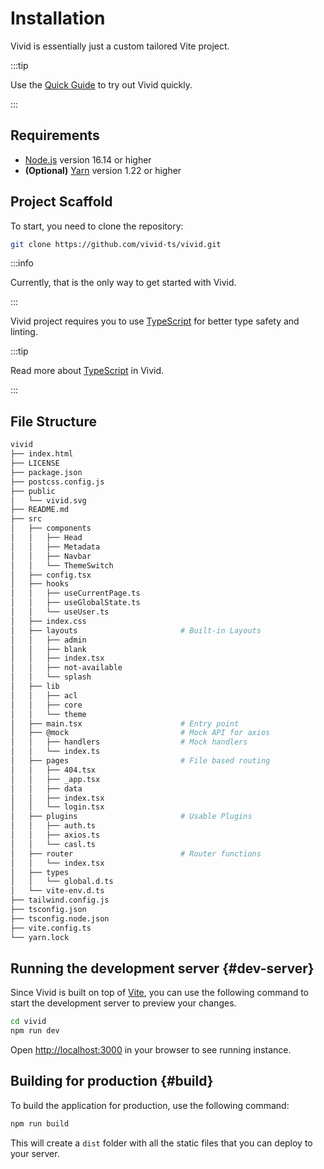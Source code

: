# Installation

Vivid is essentially just a custom tailored Vite project.

:::tip

Use the [Quick Guide](/docs/intro#get-started) to try out Vivid quickly.

:::

## Requirements

- [Node.js](https://nodejs.org/en/download/) version 16.14 or higher
- **(Optional)** [Yarn](https://yarnpkg.com/getting-started/install) version 1.22 or higher

## Project Scaffold

To start, you need to clone the repository:

```bash
git clone https://github.com/vivid-ts/vivid.git
```

:::info

Currently, that is the only way to get started with Vivid.

:::

Vivid project requires you to use [TypeScript](https://www.typescriptlang.org/) for better type safety and linting.

:::tip

Read more about [TypeScript](../core-concepts/typescript) in Vivid.

:::

## File Structure

```bash
vivid
├── index.html
├── LICENSE
├── package.json
├── postcss.config.js
├── public
│   └── vivid.svg
├── README.md
├── src
│   ├── components
│   │   ├── Head
│   │   ├── Metadata
│   │   ├── Navbar
│   │   └── ThemeSwitch
│   ├── config.tsx
│   ├── hooks
│   │   ├── useCurrentPage.ts
│   │   ├── useGlobalState.ts
│   │   └── useUser.ts
│   ├── index.css
│   ├── layouts                       # Built-in Layouts
│   │   ├── admin
│   │   ├── blank
│   │   ├── index.tsx
│   │   ├── not-available
│   │   └── splash
│   ├── lib
│   │   ├── acl
│   │   ├── core
│   │   └── theme
│   ├── main.tsx                      # Entry point
│   ├── @mock                         # Mock API for axios
│   │   ├── handlers                  # Mock handlers
│   │   └── index.ts
│   ├── pages                         # File based routing
│   │   ├── 404.tsx
│   │   ├── _app.tsx
│   │   ├── data
│   │   ├── index.tsx
│   │   └── login.tsx
│   ├── plugins                       # Usable Plugins
│   │   ├── auth.ts
│   │   ├── axios.ts
│   │   └── casl.ts
│   ├── router                        # Router functions
│   │   └── index.tsx
│   ├── types
│   │   └── global.d.ts
│   └── vite-env.d.ts
├── tailwind.config.js
├── tsconfig.json
├── tsconfig.node.json
├── vite.config.ts
└── yarn.lock
```

## Running the development server {#dev-server}

Since Vivid is built on top of [Vite](https://vitejs.dev/), you can use the following command to start the development server to preview your changes.

```bash npm2yarn
cd vivid
npm run dev
```

Open [http://localhost:3000](http://localhost:3000) in your browser to see running instance.

## Building for production {#build}

To build the application for production, use the following command:

```bash npm2yarn
npm run build
```

This will create a `dist` folder with all the static files that you can deploy to your server.